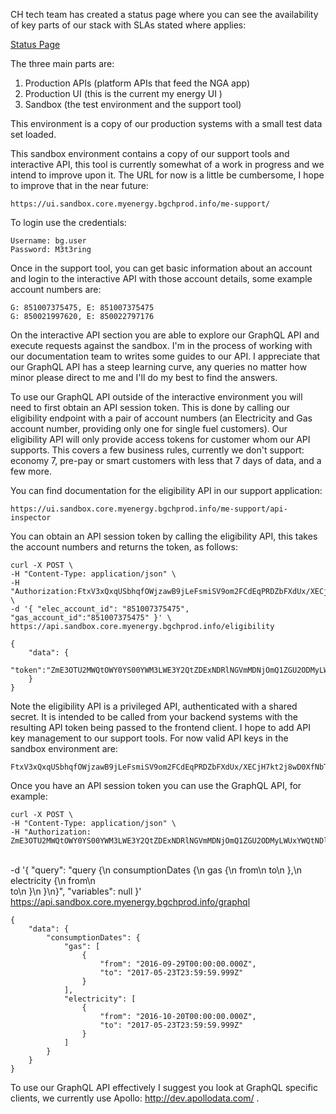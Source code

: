 CH tech team has created a status page where you can see the availability of key parts of our stack with SLAs stated where applies:

[Status Page](https://monitoring.core.myenergy.bgchprod.info/status)

The three main parts are:
1. Production APIs (platform APIs that feed the NGA app)
2. Production UI (this is the current my energy UI )
3. Sandbox (the test environment and the support tool)

This environment is a copy of our production systems with a small test data set loaded.

This sandbox environment contains a copy of our support tools and interactive API, this tool is currently somewhat of a work in progress and we intend to improve upon it.  The URL for now is a little be cumbersome, I hope to improve that in the near future:

    https://ui.sandbox.core.myenergy.bgchprod.info/me-support/

To login use the credentials:

    Username: bg.user
    Password: M3t3ring

Once in the support tool, you can get basic information about an account and login to the interactive API with those account details, some example account numbers are:

    G: 851007375475, E: 851007375475
    G: 850021997620, E: 850022797176

On the interactive API section you are able to explore our GraphQL API and execute requests against the sandbox.  I'm in the process of working with our documentation team to writes some guides to our API.
I appreciate that our GraphQL API has a steep learning curve, any queries no matter how minor please direct to me and I'll do my best to find the answers.

To use our GraphQL API outside of the interactive environment you will need to first obtain an API session token.  This is done by calling our eligibility endpoint with a pair of account numbers (an Electricity and Gas account number, providing only one for single fuel customers).  Our eligibility API will only provide access tokens for customer whom our API supports.  This covers a few business rules, currently we don't support: economy 7, pre-pay or smart customers with less that 7 days of data, and a few more.

You can find documentation for the eligibility API in our support application:

    https://ui.sandbox.core.myenergy.bgchprod.info/me-support/api-inspector

You can obtain an API session token by calling the eligibility API, this takes the account numbers and returns the token, as follows:

    curl -X POST \
    -H "Content-Type: application/json" \
    -H "Authorization:FtxV3xQxqUSbhqfOWjzawB9jLeFsmiSV9om2FCdEqPRDZbFXdUx/XECjH7kt2j8wD0XfNbTUsx90ytjzIPYUDg==" \
    -d '{ "elec_account_id": "851007375475", "gas_account_id":"851007375475" }' \
    https://api.sandbox.core.myenergy.bgchprod.info/eligibility

    {
        "data": {
            "token":"ZmE3OTU2MWQtOWY0YS00YWM3LWE3Y2QtZDExNDRlNGVmMDNjOmQ1ZGU2ODMyLWUxYWQtNDlhNi1hYjAzLThiZTVlOGE2MDJhMQ=="
        }
    }

Note the eligibility API is a privileged API, authenticated with a shared secret.  It is intended to be called from your backend systems with the resulting API token being passed to the frontend client.  I hope to add API key management to our support tools.  For now valid API keys in the sandbox environment are:

    FtxV3xQxqUSbhqfOWjzawB9jLeFsmiSV9om2FCdEqPRDZbFXdUx/XECjH7kt2j8wD0XfNbTUsx90ytjzIPYUDg==

Once you have an API session token you can use the GraphQL API, for example:

    curl -X POST \
    -H "Content-Type: application/json" \
    -H "Authorization: ZmE3OTU2MWQtOWY0YS00YWM3LWE3Y2QtZDExNDRlNGVmMDNjOmQ1ZGU2ODMyLWUxYWQtNDlhNi1hYjAzLThiZTVlOGE2MDJhMQ=="
\
    -d '{ "query": "query {\n  consumptionDates {\n    gas {\n from\n      to\n    },\n    electricity {\n      from\n     
 to\n }\n  }\n}", "variables": null }' \
    https://api.sandbox.core.myenergy.bgchprod.info/graphql

    {
        "data": {
            "consumptionDates": {
                "gas": [
                    {
                        "from": "2016-09-29T00:00:00.000Z",
                        "to": "2017-05-23T23:59:59.999Z"
                    }
                ],
                "electricity": [
                    {
                        "from": "2016-10-20T00:00:00.000Z",
                        "to": "2017-05-23T23:59:59.999Z"
                    }
                ]
            }
        }
    }

To use our GraphQL API effectively I suggest you look at GraphQL specific clients, we currently use Apollo: http://dev.apollodata.com/ .

